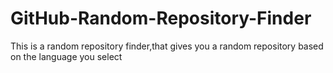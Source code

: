 # GitHub-Random-Repository-Finder
This is a random repository finder,that gives you a random repository based on the language you select 
